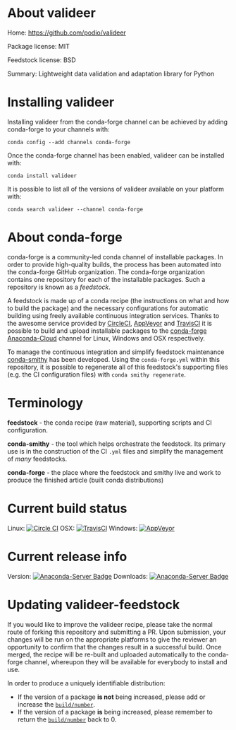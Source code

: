 About valideer
==============

Home: https://github.com/podio/valideer

Package license: MIT

Feedstock license: BSD

Summary: Lightweight data validation and adaptation library for Python



Installing valideer
===================

Installing valideer from the conda-forge channel can be achieved by adding conda-forge to your channels with:

```
conda config --add channels conda-forge
```

Once the conda-forge channel has been enabled, valideer can be installed with:

```
conda install valideer
```

It is possible to list all of the versions of valideer available on your platform with:

```
conda search valideer --channel conda-forge
```


About conda-forge
=================

conda-forge is a community-led conda channel of installable packages.
In order to provide high-quality builds, the process has been automated into the
conda-forge GitHub organization. The conda-forge organization contains one repository 
for each of the installable packages. Such a repository is known as a *feedstock*.

A feedstock is made up of a conda recipe (the instructions on what and how to build
the package) and the necessary configurations for automatic building using freely
available continuous integration services. Thanks to the awesome service provided by
[CircleCI](https://circleci.com/), [AppVeyor](http://www.appveyor.com/)
and [TravisCI](https://travis-ci.org/) it is possible to build and upload installable
packages to the [conda-forge](https://anaconda.org/conda-forge)
[Anaconda-Cloud](http://docs.anaconda.org/) channel for Linux, Windows and OSX respectively.

To manage the continuous integration and simplify feedstock maintenance
[conda-smithy](http://github.com/conda-forge/conda-smithy) has been developed.
Using the ``conda-forge.yml`` within this repository, it is possible to regenerate all of
this feedstock's supporting files (e.g. the CI configuration files) with ``conda smithy regenerate``.


Terminology
===========

**feedstock** - the conda recipe (raw material), supporting scripts and CI configuration.

**conda-smithy** - the tool which helps orchestrate the feedstock.
                   Its primary use is in the construction of the CI ``.yml`` files
                   and simplify the management of *many* feedstocks.

**conda-forge** - the place where the feedstock and smithy live and work to
                  produce the finished article (built conda distributions)

Current build status
====================
Linux: [![Circle CI](https://circleci.com/gh/conda-forge/valideer-feedstock.svg?style=svg)](https://circleci.com/gh/conda-forge/valideer-feedstock)
OSX: [![TravisCI](https://travis-ci.org/conda-forge/valideer-feedstock.svg?branch=master)](https://travis-ci.org/conda-forge/valideer-feedstock) 
Windows: [![AppVeyor](https://ci.appveyor.com/api/projects/status/github/conda-forge/valideer-feedstock?svg=True)](https://ci.appveyor.com/project/conda-forge/valideer-feedstock/branch/master)

Current release info
====================
Version: [![Anaconda-Server Badge](https://anaconda.org/conda-forge/valideer/badges/version.svg)](https://anaconda.org/conda-forge/valideer)
Downloads: [![Anaconda-Server Badge](https://anaconda.org/conda-forge/valideer/badges/downloads.svg)](https://anaconda.org/conda-forge/valideer)


Updating valideer-feedstock
===========================

If you would like to improve the valideer recipe, please take the normal
route of forking this repository and submitting a PR. Upon submission, your changes will
be run on the appropriate platforms to give the reviewer an opportunity to confirm that the
changes result in a successful build. Once merged, the recipe will be re-built and uploaded
automatically to the conda-forge channel, whereupon they will be available for everybody to
install and use.

In order to produce a uniquely identifiable distribution:
 * If the version of a package **is not** being increased, please add or increase
   the [``build/number``](http://conda.pydata.org/docs/building/meta-yaml.html#build-number-and-string). 
 * If the version of a package **is** being increased, please remember to return
   the [``build/number``](http://conda.pydata.org/docs/building/meta-yaml.html#build-number-and-string)
   back to 0.
